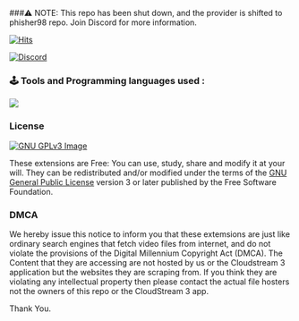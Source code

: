 ###⚠️ NOTE:
This repo has been shut down, and the provider is shifted to phisher98 repo. Join Discord for more information.

[![Hits](https://hits.seeyoufarm.com/api/count/incr/badge.svg?url=https%3A%2F%2Fgithub.com%2FIndusAryan%2FAryans-Repo%2F&count_bg=%23060606&title_bg=%23FC6005&icon=mediafire.svg&icon_color=%23FFFFFF&title=Avg+%2F+Hits&edge_flat=false)](https://hits.seeyoufarm.com)

[![Discord](https://invidget.switchblade.xyz/wpX5Rfcx87)](https://discord.com/invite/wpX5Rfcx87)

### 🕹 Tools and Programming languages used :
<p align="left">
  <a href="https://skillicons.dev">
    <img src="https://skillicons.dev/icons?i=kotlin,androidstudio,gradle,github,githubactions&theme=light&perline=5" />
  </a>
</p>

### License
[![GNU GPLv3 Image](https://www.gnu.org/graphics/gplv3-127x51.png)](http://www.gnu.org/licenses/gpl-3.0.en.html)

These extensions are Free: You can use, study, share and modify it at your will. They can be redistributed and/or modified under the terms of the
[GNU General Public License](https://www.gnu.org/licenses/gpl.html) version 3 or later published by the Free Software Foundation.

### DMCA
We hereby issue this notice to inform you that these extemsions are just like ordinary search engines that fetch video files from internet, and do not violate the provisions of the Digital Millennium Copyright Act (DMCA). The Content that they are accessing are not hosted by us or the Cloudstream 3 application but the websites they are scraping from.
If you think they are violating any intellectual property then please contact the actual file hosters not the owners of this repo or the CloudStream 3 app.

Thank You.
